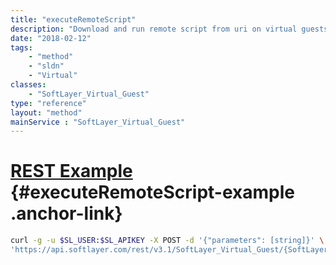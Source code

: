 ```yaml
---
title: "executeRemoteScript"
description: "Download and run remote script from uri on virtual guests."
date: "2018-02-12"
tags:
    - "method"
    - "sldn"
    - "Virtual"
classes:
    - "SoftLayer_Virtual_Guest"
type: "reference"
layout: "method"
mainService : "SoftLayer_Virtual_Guest"
---
```


# [REST Example](#executeRemoteScript-example) <a href="/article/rest/"><i class="fas fa-question"></i></a> {#executeRemoteScript-example .anchor-link} 
```bash
curl -g -u $SL_USER:$SL_APIKEY -X POST -d '{"parameters": [string]}' \
'https://api.softlayer.com/rest/v3.1/SoftLayer_Virtual_Guest/{SoftLayer_Virtual_GuestID}/executeRemoteScript'
```
